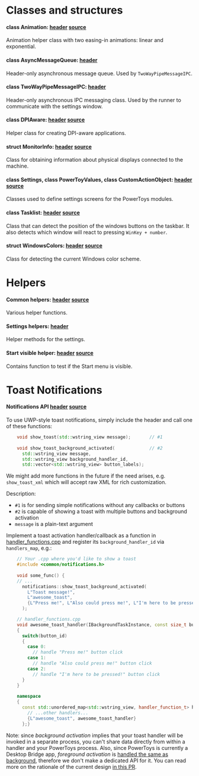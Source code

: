 # Classes and structures

#### class Animation: [header](/src/common/animation.h) [source](/src/common/animation.cpp)
Animation helper class with two easing-in animations: linear and exponential.

#### class AsyncMessageQueue: [header](/src/common/async_message_queue.h)
Header-only asynchronous message queue. Used by `TwoWayPipeMessageIPC`.

#### class TwoWayPipeMessageIPC: [header](/src/common/two_way_pipe_message_ipc.h)
Header-only asynchronous IPC messaging class. Used by the runner to communicate with the settings window.

#### class DPIAware: [header](/src/common/dpi_aware.h) [source](/src/common/dpi_aware.cpp)
Helper class for creating DPI-aware applications.

#### struct MonitorInfo: [header](/src/common/monitors.h) [source](/src/common/monitors.cpp)
Class for obtaining information about physical displays connected to the machine.

#### class Settings, class PowerToyValues, class CustomActionObject: [header](/src/common/settings_objects.h) [source](/src/common/settings_objects.cpp)
Classes used to define settings screens for the PowerToys modules.

#### class Tasklist: [header](/src/common/tasklist_positions.h) [source](/src/common/tasklist_positions.cpp)
Class that can detect the position of the windows buttons on the taskbar. It also detects which window will react to pressing `WinKey + number`.

#### struct WindowsColors: [header](/src/common/windows_colors.h) [source](/src/common/windows_colors.cpp)
Class for detecting the current Windows color scheme.

# Helpers

#### Common helpers: [header](/src/common/common.h) [source](/src/common/common.cpp)
Various helper functions.

#### Settings helpers: [header](/src/common/settings_helpers.h)
Helper methods for the settings.

#### Start visible helper: [header](/src/common/start_visible.h) [source](/src/common/start_visible.cpp)
Contains function to test if the Start menu is visible.

# Toast Notifications

#### Notifications API [header](/src/common/notifications.h) [source](/src/common/notifications.cpp)
To use UWP-style toast notifications, simply include the header and call one of these functions:

```cpp
    void show_toast(std::wstring_view message);       // #1
    
    void show_toast_background_activated(             // #2
      std::wstring_view message,
      std::wstring_view background_handler_id,
      std::vector<std::wstring_view> button_labels);
```

We might add more functions in the future if the need arises, e.g. `show_toast_xml` which will accept raw XML for rich customization.

Description:

- `#1` is for sending simple notifications without any callbacks or buttons
- `#2` is capable of showing a toast with multiple buttons and background activation
- `message` is a plain-text argument

Implement a toast activation handler/callback as a function in [handler_functions.cpp](/src/common/notifications_winrt/handler_functions.cpp) and register its `background_handler_id` via `handlers_map`, e.g.:

```cpp
    // Your .cpp where you'd like to show a toast
    #include <common/notifications.h>
    
    void some_func() {
    // ...
      notifications::show_toast_background_activated(
        L"Toast message!",                                                  // text displayed in a toast
        L"awesome_toast",                                                   // activation handler id
        {L"Press me!", L"Also could press me!", L"I'm here to be pressed!"} // buttons in a toast
      );
```

```cpp
    // handler_functions.cpp
    void awesome_toast_handler(IBackgroundTaskInstance, const size_t button_id)
    {
      switch(button_id)
      {
        case 0:
          // handle "Press me!" button click
        case 1:
          // handle "Also could press me!" button click
        case 2:
          // handle "I'm here to be pressed!" button click
      }
    }
    
    namespace
    {
      const std::unordered_map<std::wstring_view, handler_function_t> handlers_map = {
        // ...other handlers...
        {L"awesome_toast", awesome_toast_handler}
      };}
```

Note: since _background activation_ implies that your toast handler will be invoked in a separate process, you can't share data directly from within a handler and your PowerToys process. Also, since PowerToys is currently a Desktop Bridge app, _foreground activation_ is [handled the same as background](https://docs.microsoft.com/windows/uwp/design/shell/tiles-and-notifications/send-local-toast-desktop-cpp-wrl#foreground-vs-background-activation), therefore we don't make a dedicated API for it. You can read more on the rationale of the current design [in this PR](https://github.com/microsoft/PowerToys/pull/1178#issue-368768337).
